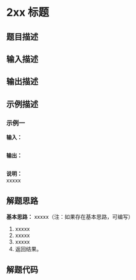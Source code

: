 # 2xx 标题

## 题目描述

## 输入描述

## 输出描述

## 示例描述

### 示例一

**输入：**
```text

```

**输出：**
```text

```

**说明：**  
xxxxx

## 解题思路

**基本思路：** xxxxx（注：如果存在基本思路，可编写）
1. xxxxx
2. xxxxx
3. xxxxx
4. 返回结果。

## 解题代码